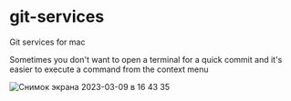 # git-services
Git services for mac

Sometimes you don't want to open a terminal for a quick commit and it's easier to execute a command from the context menu

![Снимок экрана 2023-03-09 в 16 43 35](https://user-images.githubusercontent.com/20771591/224042668-538740e6-9872-41a8-bb38-1626b6210c9e.png)
